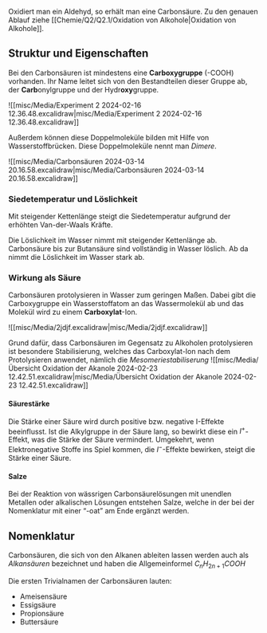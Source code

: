 Oxidiert man ein Aldehyd, so erhält man eine Carbonsäure. 
Zu den genauen Ablauf ziehe [[Chemie/Q2/Q2.1/Oxidation von Alkohole|Oxidation von Alkohole]].

## Struktur und Eigenschaften 

Bei den Carbonsäuren ist mindestens eine **Carboxygruppe** (-COOH) vorhanden. 
Ihr Name leitet sich von den Bestandteilen dieser Gruppe ab, der **Carb**onylgruppe und der Hydr**oxy**gruppe.

![[misc/Media/Experiment 2 2024-02-16 12.36.48.excalidraw|misc/Media/Experiment 2 2024-02-16 12.36.48.excalidraw]]

Außerdem können diese Doppelmoleküle bilden mit Hilfe von Wasserstoffbrücken. Diese Doppelmoleküle nennt man *Dimere*.


![[misc/Media/Carbonsäuren 2024-03-14 20.16.58.excalidraw|misc/Media/Carbonsäuren 2024-03-14 20.16.58.excalidraw]]
 
### Siedetemperatur und Löslichkeit 

Mit steigender Kettenlänge steigt die Siedetemperatur aufgrund der erhöhten Van-der-Waals Kräfte. 

Die Löslichkeit im Wasser nimmt mit steigender Kettenlänge ab. Carbonsäure bis zur Butansäure sind vollständig in Wasser löslich. Ab da nimmt die Löslichkeit im Wasser stark ab.

### Wirkung als Säure 
 Carbonsäuren protolysieren in Wasser zum geringen Maßen. Dabei gibt die Carboxygruppe ein Wasserstoffatom an das Wassermolekül ab und das Molekül wird zu einem **Carboxylat**-Ion. 

![[misc/Media/2jdjf.excalidraw|misc/Media/2jdjf.excalidraw]]

Grund dafür, dass Carbonsäuren im Gegensatz zu Alkoholen protolysieren ist besondere Stabilisierung, welches das Carboxylat-Ion nach dem Protolysieren anwendet, nämlich die *Mesomeriestabiliserung*
![[misc/Media/Übersicht Oxidation der Akanole 2024-02-23 12.42.51.excalidraw|misc/Media/Übersicht Oxidation der Akanole 2024-02-23 12.42.51.excalidraw]]

#### Säurestärke
Die Stärke einer Säure wird durch positive bzw. negative I-Effekte beeinflusst. 
Ist die Alkylgruppe in der Säure lang, so bewirkt diese ein $I^{+}$-Effekt, was die Stärke der Säure vermindert. 
Umgekehrt, wenn Elektronegative Stoffe ins Spiel kommen, die $I^{-}$-Effekte bewirken, steigt die Stärke einer Säure. 

#### Salze 
Bei der Reaktion von wässrigen Carbonsäurelösungen mit unendlen Metallen oder alkalischen Lösungen entstehen Salze, welche in der bei der Nomenklatur mit einer “-oat” am Ende ergänzt werden. 
## Nomenklatur 
Carbonsäuren, die sich von den Alkanen ableiten lassen werden auch als *Alkansäuren* bezeichnet und haben die Allgemeinformel $C_{n}H_{2n+1}COOH$ 

Die ersten Trivialnamen der Carbonsäuren lauten: 
- Ameisensäure 
- Essigsäure 
- Propionsäure 
- Buttersäure

